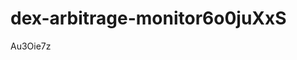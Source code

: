 # dex-arbitrage-monitor6o0juXxS



























































Au3Oie7z
